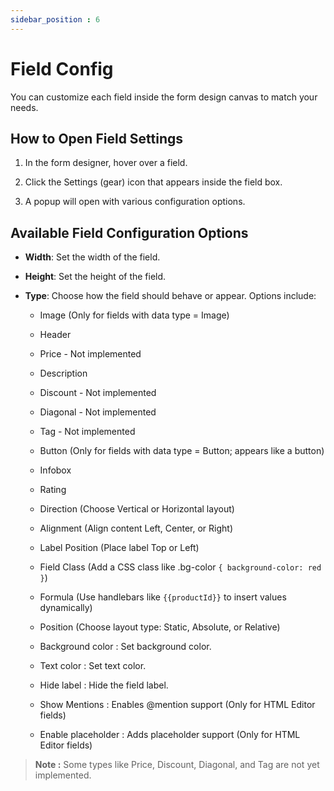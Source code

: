 ```yaml
---
sidebar_position : 6
---
```


# Field Config

You can customize each field inside the form design canvas to match your needs.

## How to Open Field Settings

  1. In the form designer, hover over a field.

  2. Click the Settings (gear) icon that appears inside the field box.

  3. A popup will open with various configuration options.

## Available Field Configuration Options

  - **Width**: Set the width of the field.

  - **Height**: Set the height of the field.

  - **Type**: Choose how the field should behave or appear. Options include:
 
    - Image (Only for fields with data type = Image)
    - Header
    - Price - Not implemented
    - Description
    - Discount - Not implemented
    - Diagonal - Not implemented
    - Tag - Not implemented
    - Button (Only for fields with data type = Button; appears like a button)
    - Infobox
    - Rating
    - Direction (Choose Vertical or Horizontal layout)

    - Alignment (Align content Left, Center, or Right)

    - Label Position (Place label Top or Left)

    - Field Class (Add a CSS class like .bg-color `{ background-color: red }`)

    - Formula (Use handlebars like `{{productId}}` to insert values dynamically)

    - Position (Choose layout type: Static, Absolute, or Relative)

    - Background color : Set background color.

    - Text color : Set text color.

    - Hide label : Hide the field label.

    - Show Mentions : Enables @mention support (Only for HTML Editor fields)

    - Enable placeholder : Adds placeholder support (Only for HTML Editor fields)

> **Note :** Some types like Price, Discount, Diagonal, and Tag are not yet implemented.